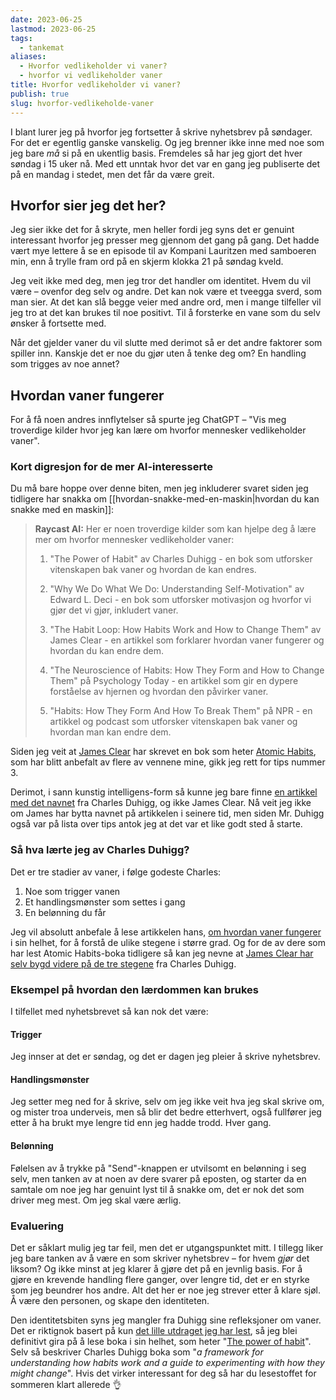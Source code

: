 ```yaml
---
date: 2023-06-25
lastmod: 2023-06-25
tags:
  - tankemat
aliases:
  - Hvorfor vedlikeholder vi vaner?
  - hvorfor vi vedlikeholder vaner
title: Hvorfor vedlikeholder vi vaner?
publish: true
slug: hvorfor-vedlikeholde-vaner
---
```


I blant lurer jeg på hvorfor jeg fortsetter å skrive nyhetsbrev på søndager. For det er egentlig ganske vanskelig. Og jeg brenner ikke inne med noe som jeg bare *må* si på en ukentlig basis. Fremdeles så har jeg gjort det hver søndag i 15 uker nå. Med ett unntak hvor det var en gang jeg publiserte det på en mandag i stedet, men det får da være greit.

## Hvorfor sier jeg det her?

Jeg sier ikke det for å skryte, men heller fordi jeg syns det er genuint interessant hvorfor jeg presser meg gjennom det gang på gang. Det hadde vært mye lettere å se en episode til av Kompani Lauritzen med samboeren min, enn å trylle fram ord på en skjerm klokka 21 på søndag kveld.

Jeg veit ikke med deg, men jeg tror det handler om identitet. Hvem du vil være – ovenfor deg selv og andre. Det kan nok være et tveegga sverd, som man sier. At det kan slå begge veier med andre ord, men i mange tilfeller vil jeg tro at det kan brukes til noe positivt. Til å forsterke en vane som du selv ønsker å fortsette med.

Når det gjelder vaner du vil slutte med derimot så er det andre faktorer som spiller inn. Kanskje det er noe du gjør uten å tenke deg om? En handling som trigges av noe annet?

## Hvordan vaner fungerer

For å få noen andres innflytelser så spurte jeg ChatGPT – "Vis meg troverdige kilder hvor jeg kan lære om hvorfor mennesker vedlikeholder vaner".

### Kort digresjon for de mer AI-interesserte

Du må bare hoppe over denne biten, men jeg inkluderer svaret siden jeg tidligere har snakka om [[hvordan-snakke-med-en-maskin|hvordan du kan snakke med en maskin]]:

> **Raycast AI:**
> Her er noen troverdige kilder som kan hjelpe deg å lære mer om hvorfor mennesker vedlikeholder vaner:
> 
> 1. "The Power of Habit" av Charles Duhigg - en bok som utforsker vitenskapen bak vaner og hvordan de kan endres.
> 
> 2. "Why We Do What We Do: Understanding Self-Motivation" av Edward L. Deci - en bok som utforsker motivasjon og hvorfor vi gjør det vi gjør, inkludert vaner.
> 
> 3. "The Habit Loop: How Habits Work and How to Change Them" av James Clear - en artikkel som forklarer hvordan vaner fungerer og hvordan du kan endre dem.
> 
> 4. "The Neuroscience of Habits: How They Form and How to Change Them" på Psychology Today - en artikkel som gir en dypere forståelse av hjernen og hvordan den påvirker vaner.
> 
> 5. "Habits: How They Form And How To Break Them" på NPR - en artikkel og podcast som utforsker vitenskapen bak vaner og hvordan man kan endre dem.

Siden jeg veit at [James Clear](https://jamesclear.com/) har skrevet en bok som heter [Atomic Habits](https://jamesclear.com/books), som har blitt anbefalt av flere av vennene mine, gikk jeg rett for tips nummer 3.

Derimot, i sann kunstig intelligens-form så kunne jeg bare finne [en artikkel med det navnet](https://charlesduhigg.com/how-habits-work/) fra Charles Duhigg, og ikke James Clear. Nå veit jeg ikke om James har bytta navnet på artikkelen i seinere tid, men siden Mr. Duhigg også var på lista over tips antok jeg at det var et like godt sted å starte.

### Så hva lærte jeg av Charles Duhigg?

Det er tre stadier av vaner, i følge godeste Charles:
1. Noe som trigger vanen
2. Et handlingsmønster som settes i gang
3. En belønning du får

Jeg vil absolutt anbefale å lese artikkelen hans, [om hvordan vaner fungerer](https://charlesduhigg.com/how-habits-work/) i sin helhet, for å forstå de ulike stegene i større grad. Og for de av dere som har lest Atomic Habits-boka tidligere så kan jeg nevne at [James Clear har selv bygd videre på de tre stegene](https://jamesclear.com/three-steps-habit-change) fra Charles Duhigg.

### Eksempel på hvordan den lærdommen kan brukes

I tilfellet med nyhetsbrevet så kan nok det være:

#### Trigger

Jeg innser at det er søndag, og det er dagen jeg pleier å skrive nyhetsbrev.

#### Handlingsmønster

Jeg setter meg ned for å skrive, selv om jeg ikke veit hva jeg skal skrive om, og mister troa underveis, men så blir det bedre etterhvert, også fullfører jeg etter å ha brukt mye lengre tid enn jeg hadde trodd. Hver gang.

#### Belønning

Følelsen av å trykke på "Send"-knappen er utvilsomt en belønning i seg selv, men tanken av at noen av dere svarer på eposten, og starter da en samtale om noe jeg har genuint lyst til å snakke om, det er nok det som driver meg mest. Om jeg skal være ærlig.

### Evaluering

Det er såklart mulig jeg tar feil, men det er utgangspunktet mitt. I tillegg liker jeg bare tanken av å være en som skriver nyhetsbrev – for hvem *gjør* det liksom? Og ikke minst at jeg klarer å gjøre det på en jevnlig basis. For å gjøre en krevende handling flere ganger, over lengre tid, det er en styrke som jeg beundrer hos andre. Alt det her er noe jeg strever etter å klare sjøl. Å være den personen, og skape den identiteten.

Den identitetsbiten syns jeg mangler fra Duhigg sine refleksjoner om vaner. Det er riktignok basert på kun [det lille utdraget jeg har lest](https://charlesduhigg.com/how-habits-work/), så jeg blei definitivt gira på å lese boka i sin helhet, som heter "[The power of habit](https://www.amazon.com/gp/product/1400069289)". Selv så beskriver Charles Duhigg boka som "*a framework for understanding how habits work and a guide to experimenting with how they might change*". Hvis det virker interessant for deg så har du lesestoffet for sommeren klart allerede 👌
